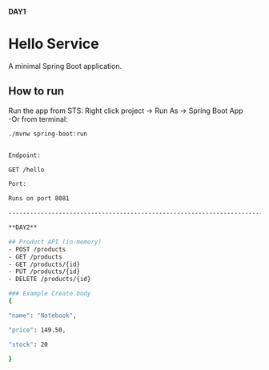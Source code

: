 **DAY1**

# Hello Service

A minimal Spring Boot application.

## How to run
 Run the app from STS: Right click project → Run As → Spring Boot App  
-Or from terminal:  
  ```bash
  ./mvnw spring-boot:run

  
Endpoint:

GET /hello

Port:

Runs on port 8081

----------------------------------------------------------------------------

**DAY2**

## Product API (in-memory)
- POST /products
- GET /products
- GET /products/{id}
- PUT /products/{id}
- DELETE /products/{id}

### Example Create body
{

  "name": "Notebook",
  
  "price": 149.50,
  
  "stock": 20
  
}


